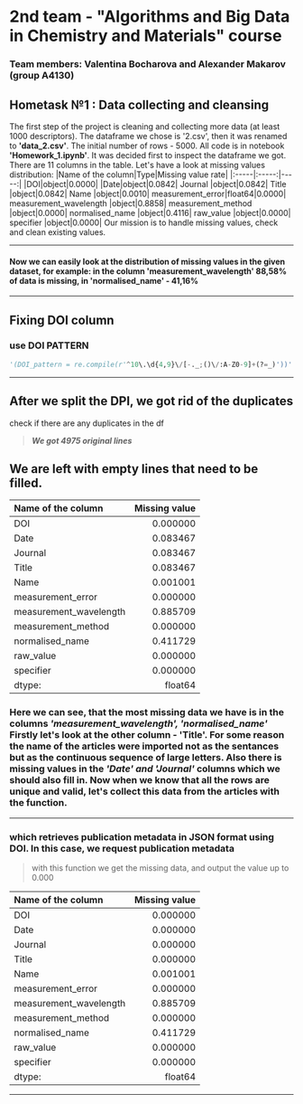 # 2nd team - "Algorithms and Big Data in Chemistry and Materials" course 
### Team members: Valentina Bocharova and Alexander Makarov (group A4130)
## Hometask №1 : Data collecting and cleansing
The first step of the project is cleaning and collecting more data (at least 1000 descriptors). The dataframe we chose is '2.csv', then it was renamed to **'data_2.csv'**. The initial number of rows - 5000. All code is in notebook **'Homework_1.ipynb'**.
It was decided first to inspect the dataframe we got.
There are 11 columns in the table. Let's have a look at missing values distribution:
|Name of the column|Type|Missing value rate|
|:-----|:-----:|-----:|
|DOI|object|0.0000|
|Date|object|0.0842|
Journal |object|0.0842|
Title |object|0.0842|
Name |object|0.0010|
measurement_error|float64|0.0000|
measurement_wavelength |object|0.8858|
measurement_method |object|0.0000|
normalised_name |object|0.4116|
raw_value |object|0.0000|
specifier |object|0.0000|
Our mission is to handle missing values, check and clean existing values.
____
#### Now we can easily look at the distribution of missing values in the given dataset, for example: in the column 'measurement_wavelength' 88,58% of data is missing, in 'normalised_name' - 41,16%
___
## Fixing DOI column
### use DOI PATTERN
```python
'(DOI_pattern = re.compile(r'^10\.\d{4,9}\/[-._;()\/:A-Z0-9]+(?=_)'))'
```
___
## After we split the DPI, we got rid of the duplicates
check if there are any duplicates in the df
>***We got 4975 original lines***

## We are left with empty lines that need to be filled.

|Name of the column|Missing value|
|:-----|-----:|
|DOI|                       0.000000|
|Date|                      0.083467|
|Journal|                   0.083467|
|Title|                     0.083467|
|Name  |                    0.001001|
|measurement_error|         0.000000|
|measurement_wavelength|    0.885709|
|measurement_method     |   0.000000|
|normalised_name         |  0.411729|
|raw_value                | 0.000000|
|specifier                 |0.000000|
|dtype: | float64

### Here we can see, that the most missing data we have is in the columns ***'measurement_wavelength', 'normalised_name'*** Firstly let's look at the other column - 'Title'. For some reason the name of the articles were imported not as the sentances but as the continuous sequence of large letters. Also there is missing values in the ***'Date' and 'Journal'*** columns which we should also fill in. Now when we know that all the rows are unique and valid, let's collect this data from the articles with the function.
___
### which retrieves publication metadata in JSON format using DOI. In this case, we request publication metadata
>with this function we get the missing data, and output the value up to 0.000

|Name of the column|Missing value|
|:-----|-----:|
|DOI|                       0.000000|
|Date|                      0.000000|
|Journal|                   0.000000|
|Title|                     0.000000|
|Name  |                    0.001001|
|measurement_error|         0.000000|
|measurement_wavelength|    0.885709|
|measurement_method     |   0.000000|
|normalised_name         |  0.411729|
|raw_value                | 0.000000|
|specifier                 |0.000000|
|dtype: | float64
____

